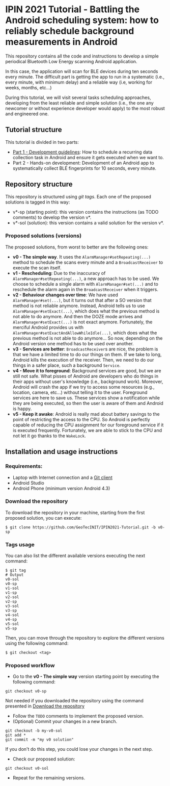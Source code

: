 # IPIN 2021 Tutorial - Battling the Android scheduling system: how to reliably schedule background measurements in Android

This repository contains all the code and instructions to develop a simple periodical Bluetooth Low Energy scanning
Android application. 

In this case, the application will scan for BLE devices during ten seconds every minute. The difficult part
is getting the app to run in a systematic (i.e., every minute, with minimum delay) and a reliable way (i.e, working for weeks, months, etc...)

During this tutorial, we will visit several tasks scheduling approaches, developing
from the least reliable and simple solution (i.e., the one any newcomer or without experience developer would apply)
 to the most robust and engineered one.

## Tutorial structure
This tutorial is divided in two parts:

- [Part 1 - Development guidelines](https://docs.google.com/presentation/d/1BSQ-sHQitOVoHVkkGfK2Kew1CgHlpTV8I9EZSesXbss/edit?usp=sharing):
How to schedule a recurring data collection task in Android and ensure it gets executed when we want to.
- Part 2 - Hands-on development: Development of an Android app to systematically collect BLE fingerprints for 10 seconds, every minute.


## Repository structure

This repository is structured using *git tags*. Each one of the proposed solutions is tagged in this way:

- v*-sp (starting point): this version contains the instructions (as TODO comments) to develop the version v*.
- v*-sol (solution): this version contains a valid solution for the version v*.

### Proposed solutions (versions)

The proposed solutions, from worst to better are the following ones:

- **v0 - The simple way**. It uses the `AlarmManager#setRepeating(...)` method to schedule the scans every minute and a `BroadcastReceiver` to execute the scan itself.
- **v1 - Rescheduling**: Due to the inaccuracy of `AlarmManager#setRepeating(...)`, a new approach has to be used. 
We choose to schedule a single alarm with `AlarmManager#set(...)` and to reschedule the alarm again in the `BroadcastReceiver` when it triggers.
- **v2 - Behaviour changes over time**: We have used `AlarmManager#set(...)`, but it turns out that after a SO version that method is not reliable anymore. Instead, Android tells us to use
`AlarmManager#setExact(...)`, which does what the previous method is not able to do anymore. And then the DOZE mode arrives and `AlarmManager#setExact(...)` is not exact anymore. Fortunately, the merciful Android
 provides us with `AlarmManager#setExactAndAllowWhileIdle(...)`, which does what the previous method is not able to do anymore... So now, depending on the Android version one method has to be used over another.
- **v3 - Services are better**: `BroadcastReceiver`s are nice, the problem is that we have a limited time to do our things on them. If we take to long, Android kills the execution of the receiver. Then, we need
to do our things in a safer place, such a background `Service`. 
- **v4 - Move it to foreground**: Background services are good, but we are still not safe. What pisses of Android are developers who do things in their apps without user's knowledge (i.e., background work). Moreover, Android
will crash the app if we try to access some resources (e.g., location, camera, etc...) without telling it to the user. Foreground services are here to save us. These services show a notification while they are being executed,
so then the user is aware of them and Android is happy.
- **v5 - Keep it awake**: Android is really mad about battery savings to the point of restricting the access to the CPU. So Android is perfectly capable of reducing the CPU assignment for our foreground service if it is 
executed frequently. Fortunately, we are able to stick to the CPU and not let it go thanks to the `WakeLock`.

## Installation and usage instructions

### Requirements:
- Laptop with Internet connection and a [Git client](https://git-scm.com/downloads)
- Android Studio
- Android Phone (minimum version Android 4.3)

### Download the repository

To download the repository in your machine, starting from the first proposed solution, you can execute:
```
$ git clone https://github.com/GeoTecINIT/IPIN2021-Tutorial.git -b v0-sp
```


### Tags usage

You can also list the different available versions executing the next command:
```
$ git tag
# Output
v0-sol
v0-sp
v1-sol
v1-sp
v2-sol
v2-sp
v3-sol
v3-sp
v4-sol
v4-sp
v5-sol
v5-sp
```

Then, you can move through the repository to explore the different versions using the following command:
```console
$ git checkout <tag>
```

### Proposed workflow

- Go to the **v0 - The simple way** version starting point by executing the following command:
```console
git checkout v0-sp
```
Not needed if you downloaded the repository using the command presented in [Download the repository](#download-the-repository)

- Follow the `TODO` comments to implement the proposed version.
- (Optional) Commit your changes in a new branch. 
```
git checkout -b my-v0-sol
git add *
git commit -m "my v0 solution"
```
If you don't do this step, you could lose your changes in the next step.

- Check our proposed solution:
```
git checkout v0-sol
```

- Repeat for the remaining versions.
